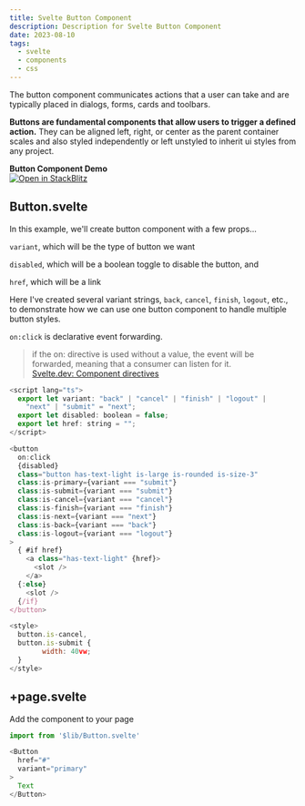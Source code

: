 ```yaml
---
title: Svelte Button Component
description: Description for Svelte Button Component
date: 2023-08-10
tags:
  - svelte
  - components
  - css
---
```

The button component communicates actions that a user can take and are typically placed in dialogs, forms, cards and toolbars.

**Buttons are fundamental components that allow users to trigger a defined action.** They can be aligned left, right, or center as the parent container scales and also styled independently or left unstyled to inherit ui styles from any project.

**Button Component Demo**  
[![Open in StackBlitz](https://developer.stackblitz.com/img/open_in_stackblitz.svg)](https://stackblitz.com/edit/vitejs-vite-zewxwp?file=src%2FApp.svelte)

## Button.svelte

In this example, we'll create button component with a few props...

`variant`, which will be the type of button we want

`disabled`, which will be a boolean toggle to disable the button, and

`href`, which will be a link 

Here I've created several variant strings, `back`, `cancel`, `finish`, `logout`, etc., to demonstrate how we can use one button component to handle multiple button styles.

`on:click` is declarative event forwarding.   

> if the on: directive is used without a value, the event will be forwarded, meaning that a consumer can listen for it.  
[Svelte.dev: Component directives](https://svelte.dev/docs/component-directives)

``` js
<script lang="ts">
  export let variant: "back" | "cancel" | "finish" | "logout" | 
    "next" | "submit" = "next";
  export let disabled: boolean = false;
  export let href: string = "";
</script>

<button
  on:click
  {disabled}
  class="button has-text-light is-large is-rounded is-size-3"
  class:is-primary={variant === "submit"}
  class:is-submit={variant === "submit"}
  class:is-cancel={variant === "cancel"}
  class:is-finish={variant === "finish"}
  class:is-next={variant === "next"}
  class:is-back={variant === "back"}
  class:is-logout={variant === "logout"}
>
  { #if href}
    <a class="has-text-light" {href}>
      <slot />
    </a>
  {:else}
    <slot />
  {/if}
</button>

<style>
  button.is-cancel,
  button.is-submit {
		width: 40vw;
  }
</style>
```

## +page.svelte

Add the component to your page

```js
import from '$lib/Button.svelte'  

<Button
  href="#"
  variant="primary"
>
  Text
</Button>
```